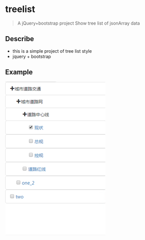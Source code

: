 # treelist

> A jQuery+bootstrap project
> Show tree list of jsonArray data

## Describe
+ this is a simple project of tree list style
+ jquery + bootstrap

## Example
![image](/example.png)
